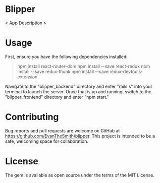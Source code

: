 # Blipper

< App Description >

# Usage

First, ensure you have the following dependencies installed:
> npm install react-router-dom
> npm install --save react-redux
> npm install --save redux-thunk
> npm install --save redux-devtools-extension

Navigate to the "blipper_backend" directory and enter "rails s" into your terminal to launch the server. Once that is up and running, switch to the "blipper_frontend" directory and enter "npm start."

# Contributing
Bug reports and pull requests are welcome on GitHub at https://github.com/EvanTheSmith/blipper. This project is intended to be a safe, welcoming space for collaboration.

# License
The gem is available as open source under the terms of the MIT License.